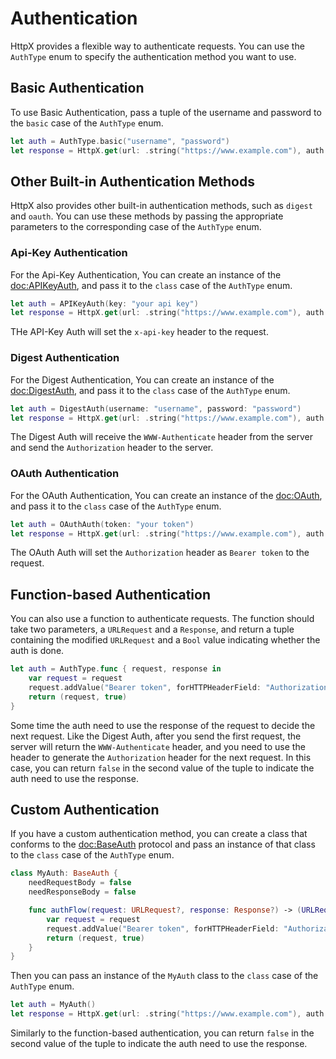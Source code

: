 # Authentication

HttpX provides a flexible way to authenticate requests. You can use the `AuthType` enum to specify the authentication method you want to use.

## Basic Authentication

To use Basic Authentication, pass a tuple of the username and password to the `basic` case of the `AuthType` enum.

```swift
let auth = AuthType.basic("username", "password")
let response = HttpX.get(url: .string("https://www.example.com"), auth: auth)
```

## Other Built-in Authentication Methods

HttpX also provides other built-in authentication methods, such as `digest` and `oauth`. You can use these methods by passing the appropriate parameters to the corresponding case of the `AuthType` enum.

### Api-Key Authentication

For the Api-Key Authentication, You can create an instance of the <doc:APIKeyAuth>, and pass it to the `class` case of the `AuthType` enum.

```swift
let auth = APIKeyAuth(key: "your api key")
let response = HttpX.get(url: .string("https://www.example.com"), auth: .class(auth))
```

THe API-Key Auth will set the `x-api-key` header to the request.

### Digest Authentication

For the Digest Authentication, You can create an instance of the <doc:DigestAuth>, and pass it to the `class` case of the `AuthType` enum.

```swift
let auth = DigestAuth(username: "username", password: "password")
let response = HttpX.get(url: .string("https://www.example.com"), auth: .class(auth))
```

The Digest Auth will receive the `WWW-Authenticate` header from the server and send the `Authorization` header to the server.

### OAuth Authentication

For the OAuth Authentication, You can create an instance of the <doc:OAuth>, and pass it to the `class` case of the `AuthType` enum.

```swift
let auth = OAuthAuth(token: "your token")
let response = HttpX.get(url: .string("https://www.example.com"), auth: .class(auth))
```

The OAuth Auth will set the `Authorization` header as `Bearer token` to the request.

## Function-based Authentication

You can also use a function to authenticate requests. The function should take two parameters, a `URLRequest` and a `Response`, and return a tuple containing the modified `URLRequest` and a `Bool` value indicating whether the auth is done.

```swift
let auth = AuthType.func { request, response in
    var request = request
    request.addValue("Bearer token", forHTTPHeaderField: "Authorization")
    return (request, true)
}
```

Some time the auth need to use the response of the request to decide the next request. Like the Digest Auth, after you send the first request, the server will return the `WWW-Authenticate` header, and you need to use the header to generate the `Authorization` header for the next request. In this case, you can return `false` in the second value of the tuple to indicate the auth need to use the response.

## Custom Authentication

If you have a custom authentication method, you can create a class that conforms to the <doc:BaseAuth> protocol and pass an instance of that class to the `class` case of the `AuthType` enum.

```swift
class MyAuth: BaseAuth {
    needRequestBody = false
    needResponseBody = false

    func authFlow(request: URLRequest?, response: Response?) -> (URLRequest?, Bool) {
        var request = request
        request.addValue("Bearer token", forHTTPHeaderField: "Authorization")
        return (request, true)
    }
}
```

Then you can pass an instance of the `MyAuth` class to the `class` case of the `AuthType` enum.

```swift
let auth = MyAuth()
let response = HttpX.get(url: .string("https://www.example.com"), auth: .class(auth))
```

Similarly to the function-based authentication, you can return `false` in the second value of the tuple to indicate the auth need to use the response.
